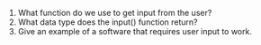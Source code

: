 1. What function do we use to get input from the user?
2. What data type does the input() function return?
3. Give an example of a software that requires user input to work.